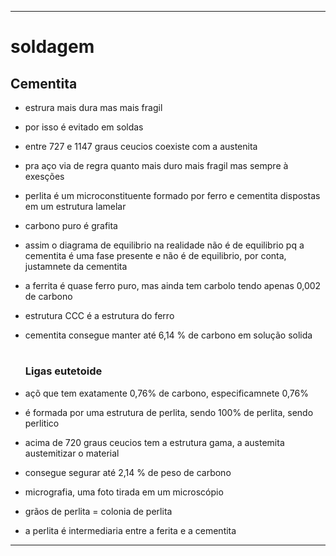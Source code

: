 -----
# soldagem
## Cementita 
* estrura mais dura mas mais fragil
* por isso é evitado em soldas
* entre 727 e 1147 graus ceucios coexiste com a austenita 
* pra aço via de regra quanto mais duro mais fragil mas sempre à exesções
* perlita é um microconstituente formado por ferro e cementita dispostas em um estrutura lamelar
* carbono puro é grafita
* assim o diagrama de equilibrio na realidade não é de equilibrio pq a cementita é uma fase presente e não é de equilibrio, por conta, justamnete da cementita
* a ferrita é quase ferro puro, mas ainda tem carbolo tendo apenas 0,002 de carbono
* estrutura CCC é a estrutura do ferro
* cementita consegue manter até 6,14 % de carbono em solução solida
  #
  
  ### Ligas eutetoide
* açõ que tem exatamente 0,76% de carbono, especificamnete 0,76%
* é formada por uma estrutura de perlita, sendo 100% de perlita, sendo perlitico
* acima de 720 graus ceucios tem a estrutura gama, a austemita austemitizar o material 
* consegue segurar até 2,14 % de peso de carbono
* micrografia, uma foto tirada em um microscópio
* grãos de perlita = colonia de perlita
* a perlita é intermediaria entre a ferita e a cementita
-----
